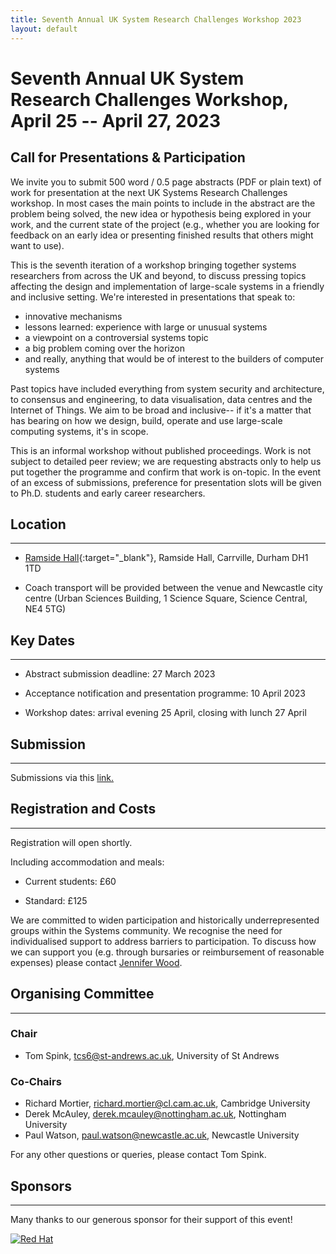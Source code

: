 ```yaml
---
title: Seventh Annual UK System Research Challenges Workshop 2023
layout: default
---
```


# Seventh Annual UK System Research Challenges Workshop, April 25 -- April 27, 2023

## Call for Presentations & Participation

We invite you to submit 500 word / 0.5 page abstracts (PDF or plain text) of work for presentation at the next UK Systems Research Challenges workshop. In most cases the main points to include in the abstract are the problem being solved, the new idea or hypothesis being explored in your work, and the current state of the project (e.g., whether you are looking for feedback on an early idea or presenting finished results that others might want to use).

This is the seventh iteration of a workshop bringing together systems researchers from across the UK and beyond, to discuss pressing topics affecting the design and implementation of large-scale systems in a friendly and inclusive setting. We're interested in presentations that speak to:

- innovative mechanisms
- lessons learned: experience with large or unusual systems
- a viewpoint on a controversial systems topic
- a big problem coming over the horizon
- and really, anything that would be of interest to the builders of computer systems

Past topics have included everything from system security and architecture, to consensus and engineering, to data visualisation, data centres and the Internet of Things. We aim to be broad and inclusive-- if it's a matter that has bearing on how we design, build, operate and use large-scale computing systems, it's in scope.

This is an informal workshop without published proceedings. Work is not subject to detailed peer review; we are requesting abstracts only to help us put together the programme and confirm that work is on-topic. In the event of an excess of submissions, preference for presentation slots will be given to Ph.D. students and early career researchers.

## Location

--------

- [Ramside Hall](https://www.ramsidehallhotel.co.uk/){:target="_blank"}, Ramside Hall, Carrville, Durham DH1 1TD

- Coach transport will be provided between the venue and Newcastle city centre (Urban Sciences Building, 1 Science Square, Science Central, NE4 5TG)



## Key Dates

---------

- Abstract submission deadline: 27 March 2023

- Acceptance notification and presentation programme: 10 April 2023

- Workshop dates: arrival evening 25 April, closing with lunch 27 April

[venue]: (https://www.ramsidehallhotel.co.uk/)
[ncl]: https://goo.gl/maps/4wEvgUFHr6L2

## Submission

---------

Submissions via this [link.](https://syswrk2023.hotcrp.com)


## Registration and Costs

-----

Registration will open shortly.

Including accommodation and meals:

- Current students: £60

- Standard: £125

We are committed to widen participation and historically underrepresented groups within the Systems community. We recognise the need for individualised support to address barriers to participation. To discuss how we can support you (e.g. through bursaries or reimbursement of reasonable expenses) please contact [Jennifer Wood](mailto:jennifer.wood@ncl.ac.uk).


## Organising Committee

---------

### Chair


- Tom Spink, tcs6@st-andrews.ac.uk, University of St Andrews

### Co-Chairs

- Richard Mortier, richard.mortier@cl.cam.ac.uk, Cambridge University
- Derek McAuley, derek.mcauley@nottingham.ac.uk, Nottingham University
- Paul Watson, paul.watson@newcastle.ac.uk, Newcastle University

For any other questions or queries, please contact Tom Spink.

## Sponsors

---------

Many thanks to our generous sponsor for their support of this event!

[![Red Hat](/images/redhat-new.jpg)][redhat]

[redhat]: https://www.redhat.com/en
